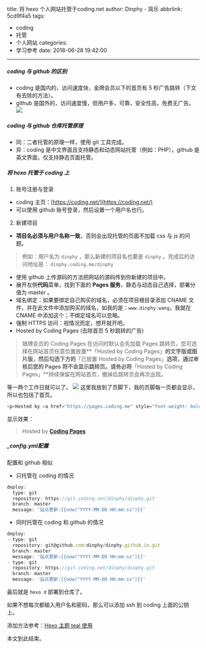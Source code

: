 title: 将 hexo 个人网站托管于coding.net
author: Dinphy - 简乐
abbrlink: 5cd9f4a5
tags:
  - coding
  - 托管
  - 个人网站
categories:
  - 学习参考
date: 2018-06-28 19:42:00
---
##### coding 与 github 的区别
- coding 是国内的，访问速度快，金牌会员以下的首页有 5 秒广告跳转（下文有去除的方法）。
- github 是国外的，访问速度慢，但用户多，可靠，安全性高，免费无广告。
![](https://dn-coding-net-production-pp.qbox.me/dbb26a62-68d3-4ed5-b0ef-d883b8aba999.png)
##### coding 与 github 仓库托管原理
- 同：二者托管的原理一样，使用 git 工具完成。
- 异：coding 是中文界面且支持静态和动态网站托管（例如：PHP），github 是英文界面，仅支持静态页面托管。

##### 将 hexo 托管于 coding 上
1. 账号注册与登录
  - coding 主页：[https://coding.net/](https://coding.net/)
  - 可以使用 github 账号登录，然后设置一个用户名也行。
2. 新建项目
  - **项目名必须与用户名称一致**，否则会出现托管的页面不加载 css 与 js 的问题。
  > 例如：用户名为 `dinphy` ，那么新建的项目名也要是 `dinphy` 。完成后的访问地址是： `dinphy.coding.me/dinphy`
  
  - 使用 github 上传源码的方法把网站的源码传到你新建的项目中。
  - 展开左侧**代码**菜单，找到下面的 **Pages 服务**，静态与动态自己选择，部署分值为 master 。
  - 域名绑定：如果要绑定自己购买的域名，必须在项目根目录添加 CNAME 文件，并在此文件中添加购买的域名，如我的是：`www.dinphy.wang`，我就在 CNAME 中添加这个；不绑定域名可以忽略。
  - 强制 HTTPS 访问：视情况而定，想开就开吧。
  - Hosted by Coding Pages (去除首页 5 秒跳转的广告)
  > 银牌会员的 Coding Pages 在访问时默认会先加载 Pages 跳转页，您可选择在网站首页任意位置放置**「Hosted by Coding Pages」**的文字版或图片版，然后勾选下方的**「已放置 Hosted by Coding Pages」**选项，通过审核后您的 Pages 将不会显示跳转页。请务必将**「Hosted by Coding Pages」**持续保留在网站首页，撤掉后跳转页会再次出现。
  
  等一两个工作日就可以了。
![](http://upload-images.jianshu.io/upload_images/782269-f21be3393bf0caa1.png?imageMogr2/auto-orient/strip%7CimageView2/2/w/1240)
  这里我放到了页脚下，我的页脚每一页都会显示，所以也包括了首页。
  ```js
  <p>Hosted by <a href="https://pages.coding.me" style="font-weight: bold">Coding Pages</a></p>
  ```
  显示效果：
  > <p>Hosted by <a href="https://pages.coding.me" style="font-weight: bold">Coding Pages</a></p>
  
##### _config.yml配置
配置和 github 相似
- 只托管在 coding 的情况

```js
deploy:
  type: git
  repository: https://git.coding.net/dinphy/dinphy.git
  branch: master
  message: '站点更新:{{now("YYYY-MM-DD HH:mm:ss")}}'  
```
- 同时托管在 coding 和 github 的情况

```js
deploy:
- type: git
  repository: git@github.com:dinphy/dinphy.github.io.git
  branch: master
  message: '站点更新:{{now("YYYY-MM-DD HH:mm:ss")}}'
- type: git
  repository: https://git.coding.net/dinphy/dinphy.git
  branch: master
  message: '站点更新:{{now("YYYY-MM-DD HH:mm:ss")}}'  
```
  
最后就是 `hexo d` 部署到仓库了。

如果不想每次都输入用户名和密码，那么可以添加 ssh 到 coding 上面的公钥上。

添加方法参考：[Hexo 主题 teal 使用](http://localhost:4000/posts/8e1e451e/)

本文到此结束。